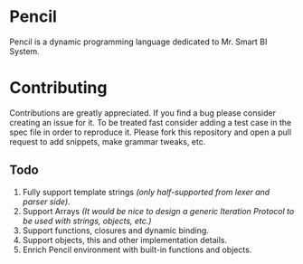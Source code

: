 # Pencil
Pencil is a dynamic programming language dedicated to Mr. Smart BI System.
# Contributing
Contributions are greatly appreciated. If you find a bug please consider creating an issue for it. To be treated fast consider adding a test case in the spec file in order to reproduce it. Please fork this repository and open a pull request to add snippets, make grammar tweaks, etc.
## Todo
1. Fully support template strings _(only half-supported from lexer and parser side)_.
2. Support Arrays _(It would be nice to design a generic Iteration Protocol to be used with strings, objects, etc.)_
3. Support functions, closures and dynamic binding.
4. Support objects, this and other implementation details.
5. Enrich Pencil environment with built-in functions and objects.
